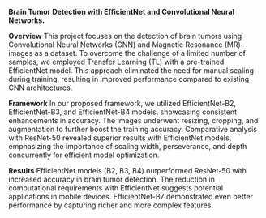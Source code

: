<b>Brain Tumor Detection with EfficientNet and Convolutional Neural Networks.</b>

<b>Overview</b>
This project focuses on the detection of brain tumors using Convolutional Neural Networks (CNN) and Magnetic Resonance (MR) images as a dataset. To overcome the challenge of a limited number of samples, we employed Transfer Learning (TL) with a pre-trained EfficientNet model. This approach eliminated the need for manual scaling during training, resulting in improved performance compared to existing CNN architectures.

<b>Framework</b>
In our proposed framework, we utilized EfficientNet-B2, EfficientNet-B3, and EfficientNet-B4 models, showcasing consistent enhancements in accuracy. The images underwent resizing, cropping, and augmentation to further boost the training accuracy. Comparative analysis with ResNet-50 revealed superior results with EfficientNet models, emphasizing the importance of scaling width, perseverance, and depth concurrently for efficient model optimization.

<b>Results</b>
EfficientNet models (B2, B3, B4) outperformed ResNet-50 with increased accuracy in brain tumor detection.
The reduction in computational requirements with EfficientNet suggests potential applications in mobile devices.
EfficientNet-B7 demonstrated even better performance by capturing richer and more complex features.
